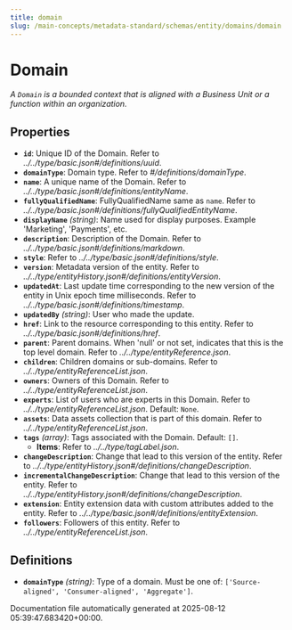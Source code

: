 ```yaml
---
title: domain
slug: /main-concepts/metadata-standard/schemas/entity/domains/domain
---
```


# Domain

*A `Domain` is a bounded context that is aligned with a Business Unit or a function within an organization.*

## Properties

- **`id`**: Unique ID of the Domain. Refer to *../../type/basic.json#/definitions/uuid*.
- **`domainType`**: Domain type. Refer to *#/definitions/domainType*.
- **`name`**: A unique name of the Domain. Refer to *../../type/basic.json#/definitions/entityName*.
- **`fullyQualifiedName`**: FullyQualifiedName same as `name`. Refer to *../../type/basic.json#/definitions/fullyQualifiedEntityName*.
- **`displayName`** *(string)*: Name used for display purposes. Example 'Marketing', 'Payments', etc.
- **`description`**: Description of the Domain. Refer to *../../type/basic.json#/definitions/markdown*.
- **`style`**: Refer to *../../type/basic.json#/definitions/style*.
- **`version`**: Metadata version of the entity. Refer to *../../type/entityHistory.json#/definitions/entityVersion*.
- **`updatedAt`**: Last update time corresponding to the new version of the entity in Unix epoch time milliseconds. Refer to *../../type/basic.json#/definitions/timestamp*.
- **`updatedBy`** *(string)*: User who made the update.
- **`href`**: Link to the resource corresponding to this entity. Refer to *../../type/basic.json#/definitions/href*.
- **`parent`**: Parent domains. When 'null' or not set, indicates that this is the top level domain. Refer to *../../type/entityReference.json*.
- **`children`**: Children domains or sub-domains. Refer to *../../type/entityReferenceList.json*.
- **`owners`**: Owners of this Domain. Refer to *../../type/entityReferenceList.json*.
- **`experts`**: List of users who are experts in this Domain. Refer to *../../type/entityReferenceList.json*. Default: `None`.
- **`assets`**: Data assets collection that is part of this domain. Refer to *../../type/entityReferenceList.json*.
- **`tags`** *(array)*: Tags associated with the Domain. Default: `[]`.
  - **Items**: Refer to *../../type/tagLabel.json*.
- **`changeDescription`**: Change that lead to this version of the entity. Refer to *../../type/entityHistory.json#/definitions/changeDescription*.
- **`incrementalChangeDescription`**: Change that lead to this version of the entity. Refer to *../../type/entityHistory.json#/definitions/changeDescription*.
- **`extension`**: Entity extension data with custom attributes added to the entity. Refer to *../../type/basic.json#/definitions/entityExtension*.
- **`followers`**: Followers of this entity. Refer to *../../type/entityReferenceList.json*.
## Definitions

- **`domainType`** *(string)*: Type of a domain. Must be one of: `['Source-aligned', 'Consumer-aligned', 'Aggregate']`.


Documentation file automatically generated at 2025-08-12 05:39:47.683420+00:00.
